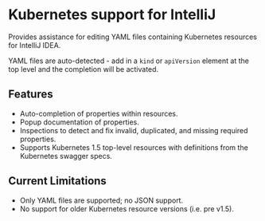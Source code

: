 # Kubernetes support for IntelliJ
Provides assistance for editing YAML files containing Kubernetes resources for IntelliJ IDEA.

YAML files are auto-detected - add in a `kind` or `apiVersion` element at the top level and the completion will be activated.

## Features
- Auto-completion of properties within resources.
- Popup documentation of properties.
- Inspections to detect and fix invalid, duplicated, and missing required properties.
- Supports Kubernetes 1.5 top-level resources with definitions from the Kubernetes swagger specs.

## Current Limitations
- Only YAML files are supported; no JSON support.
- No support for older Kubernetes resource versions (i.e. pre v1.5).
